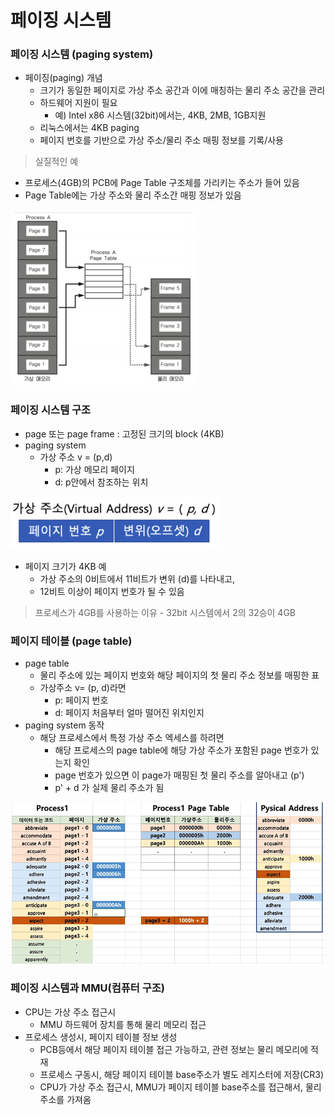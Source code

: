 # 페이징 시스템



### 페이징 시스템 (paging system)

- 페이징(paging) 개념
  - 크기가 동일한 페이지로 가상 주소 공간과 이에 매칭하는 물리 주소 공간을 관리
  - 하드웨어 지원이 필요
    - 예) Intel x86 시스템(32bit)에서는, 4KB, 2MB, 1GB지원
  - 리눅스에서는 4KB paging
  - 페이지 번호를 기반으로 가상 주소/물리 주소 매핑 정보를 기록/사용



> 실질적인 예

- 프로세스(4GB)의 PCB에 Page Table 구조체를 가리키는 주소가 들어 있음
- Page Table에는 가상 주소와 물리 주소간 매핑 정보가 있음

![img](../image/os_image43.png)



### 페이징 시스템 구조

- page 또는 page frame : 고정된 크기의 block (4KB)
- paging system
  - 가상 주소 v = (p,d)
    - p: 가상 메모리 페이지
    - d: p안에서 참조하는 위치

![img](../image/os_image44.png)

- 페이지 크기가 4KB 예
  - 가상 주소의 0비트에서 11비트가 변위 (d)를 나타내고,
  - 12비트 이상이 페이지 번호가 될 수 있음

> 프로세스가 4GB를 사용하는 이유 - 32bit 시스템에서 2의 32승이 4GB



### 페이지 테이블 (page table)

- page table
  - 물리 주소에 있는 페이지 번호와 해당 페이지의 첫 물리 주소 정보를 매핑한 표
  - 가상주소 v= (p, d)라면
    - p: 페이지 번호
    - d: 페이지 처음부터 얼마 떨어진 위치인지
- paging system 동작
  - 해당 프로세스에서 특정 가상 주소 엑세스를 하려면
    - 해당 프로세스의 page table에 해당 가상 주소가 포함된 page 번호가 있는지 확인
    - page 번호가 있으면 이 page가 매핑된 첫 물리 주소를 알아내고 (p')
    - p' + d 가 실제 물리 주소가 됨

![img](../image/os_image45.png)



### 페이징 시스템과 MMU(컴퓨터 구조)

- CPU는 가상 주소 접근시
  - MMU 하드웨어 장치를 통해 물리 메모리 접근
- 프로세스 생성시, 페이지 테이블 정보 생성
  - PCB등에서 해당 페이지 테이블 접근 가능하고, 관련 정보는 물리 메모리에 적재
  - 프로세스 구동시, 해당 페이지 테이블 base주소가 별도 레지스터에 저장(CR3)
  - CPU가 가상 주소 접근시, MMU가 페이지 테이블 base주소를 접근해서, 물리 주소를 가져옴